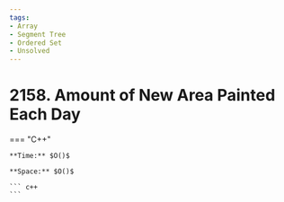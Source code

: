 ```yaml
---
tags:
- Array
- Segment Tree
- Ordered Set
- Unsolved
---
```



# 2158. Amount of New Area Painted Each Day

=== "C++"

    **Time:** $O()$

    **Space:** $O()$

    ``` c++
    ```